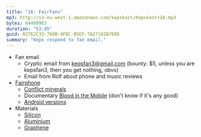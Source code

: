 ```yaml
---
title: "16: Fairfans"
mp3: http://s3-eu-west-1.amazonaws.com/kepskast/Kepskast+16.mp3
bytes: 64499983
duration: "53:45"
guid: 027E2C33-768B-4FBC-B5EF-7A27192B7E9D
summary: "Keps respond to fan email."
---
```


* Fan email
    * Cryptic email from <kepsfan3@gmail.com> (bounty: $5, unless you are kepsfan3, then you get nothing, obvs)
    * Email from Rolf about phone and music reviews
* [Fairphone](http://www.fairphone.com)
    * [Conflict minerals](http://en.wikipedia.org/wiki/Conflict_resource#Conflict_minerals)
    * Documentary [Blood in the Mobile](http://bloodinthemobile.org) (don't know if it's any good)
    * [Android versions](http://en.wikipedia.org/wiki/Android_version_history#Version_history_by_API_level)
* Materials
    * [Silicon](http://en.wikipedia.org/wiki/Silicon)
    * [Aluminium](http://en.wikipedia.org/wiki/Aluminium)
    * [Graphene](http://en.wikipedia.org/wiki/Graphene)
